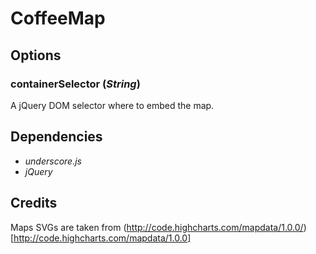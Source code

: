 # CoffeeMap

## Options

### containerSelector (*String*)

A jQuery DOM selector where to embed the map.

## Dependencies

* *underscore.js*
* *jQuery*

## Credits

Maps SVGs are taken from (http://code.highcharts.com/mapdata/1.0.0/)[http://code.highcharts.com/mapdata/1.0.0]